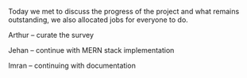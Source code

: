 Today we met to discuss the progress of the project and what remains outstanding, we also allocated jobs for everyone to do.  

Arthur – curate the survey 

Jehan – continue with MERN stack implementation 

Imran – continuing with documentation  
